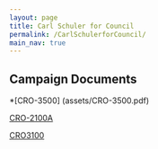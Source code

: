 ```yaml
---
layout: page
title: Carl Schuler for Council
permalink: /CarlSchulerforCouncil/
main_nav: true
---
```

## Campaign Documents

*[CRO-3500] (assets/CRO-3500.pdf)

[CRO-2100A](assets/CRO-2100A.pdf)

[CRO3100](assets/3100.pdf)
